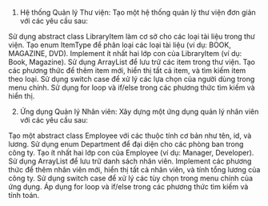 1. Hệ thống Quản lý Thư viện:
Tạo một hệ thống quản lý thư viện đơn giản với các yêu cầu sau:

Sử dụng abstract class LibraryItem làm cơ sở cho các loại tài liệu trong thư viện.
Tạo enum ItemType để phân loại các loại tài liệu (ví dụ: BOOK, MAGAZINE, DVD).
Implement ít nhất hai lớp con của LibraryItem (ví dụ: Book, Magazine).
Sử dụng ArrayList để lưu trữ các item trong thư viện.
Tạo các phương thức để thêm item mới, hiển thị tất cả item, và tìm kiếm item theo loại.
Sử dụng switch case để xử lý các lựa chọn của người dùng trong menu chính.
Sử dụng for loop và if/else trong các phương thức tìm kiếm và hiển thị.


2. Ứng dụng Quản lý Nhân viên:
Xây dựng một ứng dụng quản lý nhân viên với các yêu cầu sau:

Tạo một abstract class Employee với các thuộc tính cơ bản như tên, id, và lương.
Sử dụng enum Department để đại diện cho các phòng ban trong công ty.
Tạo ít nhất hai lớp con của Employee (ví dụ: Manager, Developer).
Sử dụng ArrayList để lưu trữ danh sách nhân viên.
Implement các phương thức để thêm nhân viên mới, hiển thị tất cả nhân viên, và tính tổng lương của công ty.
Sử dụng switch case để xử lý các tùy chọn trong menu chính của ứng dụng.
Áp dụng for loop và if/else trong các phương thức tìm kiếm và tính toán.

